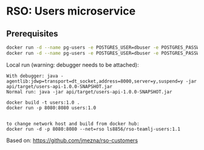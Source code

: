 # RSO: Users microservice

## Prerequisites

```bash
docker run -d --name pg-users -e POSTGRES_USER=dbuser -e POSTGRES_PASSWORD=postgres -e POSTGRES_DB=userTable -p 5432:5432 postgres:latest
docker run -d --name pg-users -e POSTGRES_USER=dbuser -e POSTGRES_PASSWORD=postgres -e POSTGRES_DB=userTable -p 5432:5432 --net=rso postgres:latest
```

Local run (warning: debugger needs to be attached):
```
With debugger: java -agentlib:jdwp=transport=dt_socket,address=8000,server=y,suspend=y -jar api/target/users-api-1.0.0-SNAPSHOT.jar
Normal run: java -jar api/target/users-api-1.0.0-SNAPSHOT.jar
```

```
docker build -t users:1.0 .
docker run -p 8080:8080 users:1.0


to change network host and build from docker hub: 
docker run -d -p 8080:8080 --net=rso ls8856/rso-teamlj-users:1.1
```


Based on: https://github.com/jmezna/rso-customers
